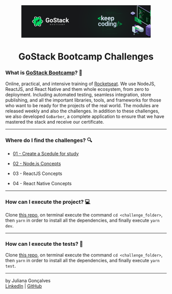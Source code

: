 
<div align="center">
	<a href="https://rocketseat.com.br/gostack" target="_blank">
		<img src="assets/gostackimg.png" alt="Logo" style="max-width:80%"/>
	</a>
</div>

<div align="center">
	<h1>GoStack Bootcamp Challenges  </h1>
</div>

### What is <a href="https://rocketseat.com.br/gostack" target="_blank">GoStack Bootcamp</a>? :rocket:
Online, practical, and intensive training of [Rocketseat](https://rocketseat.com.br/). We use NodeJS, ReactJS, and React Native and them whole ecosystem, from zero to deployment. Including automated testing, seamless integration, store publishing, and all the important libraries, tools, and frameworks for those who want to be ready for the projects of the real world. The modules are released weekly and also the challenges. In addition to these challenges, we also developed `GoBarber`, a complete application to ensure that we have mastered the stack and receive our certificate.
<hr>

### Where do I find the challenges? :mag:
- [01 - Create a Scedule for study](https://www.notion.so/Cronograma-de-estudos-7298d6881e3e4765a4e37772162caeab)
- [02 - Node.js Concepts](/02_nodejs_concepts)

- 03 -  ReactJS Concepts

- 04 - React Native Concepts

<hr>

### How can I execute the project? :computer:
Clone [this repo](https://github.com/JulianaCristina/GoStack-Challenges.git), on terminal execute the command `cd <challenge_folder>`, then `yarn` in order to install all the dependencies, and finally execute `yarn dev`.
<hr>

### How can I execute the tests? :test_tube:
Clone [this repo](https://github.com/JulianaCristina/GoStack-Challenges.git), on terminal execute the command `cd <challenge_folder>`, then `yarn` in order to install all the dependencies, and finally execute `yarn test`.
<hr>

by Juliana Gonçalves<br>
[LinkedIn](https://www.linkedin.com/in/juliana-goncalves8/) | [GitHub](https://github.com/JulianaCristina/)